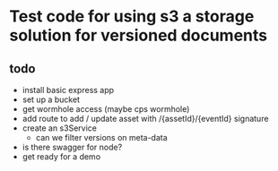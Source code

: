 # Test code for using s3 a storage solution for versioned documents

## todo

* install basic express app
* set up a bucket
* get wormhole access (maybe cps wormhole)
* add route to add / update asset with /{assetId}/{eventId} signature
* create an s3Service
  * can we filter versions on meta-data
* is there swagger for node?
* get ready for a demo